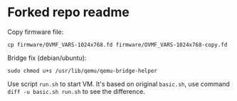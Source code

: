 # Forked repo readme

Copy firmware file:

~~~~~
cp firmware/OVMF_VARS-1024x768.fd firmware/OVMF_VARS-1024x768-copy.fd
~~~~~

Bridge fix (debian/ubuntu):

~~~~~
sudo chmod u+s /usr/lib/qemu/qemu-bridge-helper
~~~~~

Use script `run.sh` to start VM. It's based on original `basic.sh`, use command `diff -u basic.sh run.sh` to see the difference.
